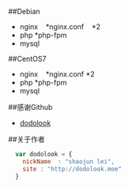 ##Debian

* nginx
    *nginx.conf
    *2
* php
    *php-fpm
* mysql


##CentOS7
* nginx
    *nginx.conf 
    *2
* php
    *php-fpm
* mysql

##感谢Github
* [dodolook](http://dodolook.moe/) 

##关于作者

```javascript
  var dodolook = {
    nickName  : "shaojun lei",
    site : "http://dodolook.moe"
  }
```

